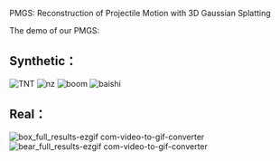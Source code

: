 PMGS: Reconstruction of Projectile Motion with 3D Gaussian Splatting

The demo of our PMGS:
## Synthetic：
![TNT](https://github.com/user-attachments/assets/74642537-f5a6-4394-aaac-134738a151b5)
![nz](https://github.com/user-attachments/assets/20bb5697-3745-4f13-97f9-be9e80bb7831)
![boom](https://github.com/user-attachments/assets/bcd0f7ce-c3d2-4d6a-9001-9d986e2ee707)
![baishi](https://github.com/user-attachments/assets/fdf52a20-5dd3-459d-beff-4009b1199c92)
## Real：
![box_full_results-ezgif com-video-to-gif-converter](https://github.com/user-attachments/assets/3f199596-4f85-47db-b5da-7a57d7a98432)
![bear_full_results-ezgif com-video-to-gif-converter](https://github.com/user-attachments/assets/22954c31-d1d4-45cd-941d-c3c4b980bccd)
